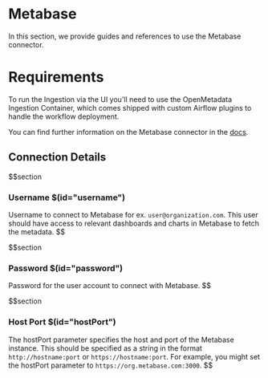 # Metabase

In this section, we provide guides and references to use the Metabase connector.

# Requirements
<!-- to be updated -->

To run the Ingestion via the UI you'll need to use the OpenMetadata Ingestion Container, which comes shipped with custom Airflow plugins to handle the workflow deployment.

You can find further information on the Metabase connector in the [docs](https://docs.open-metadata.org/connectors/dashboard/metabase).


## Connection Details

$$section
### Username $(id="username")

Username to connect to Metabase for ex. `user@organization.com`. This user should have access to relevant dashboards and charts in Metabase to fetch the metadata.
$$

$$section
### Password $(id="password")

Password for the user account to connect with Metabase.
$$

$$section
### Host Port $(id="hostPort")

The hostPort parameter specifies the host and port of the Metabase instance. This should be specified as a string in the format `http://hostname:port` or `https://hostname:port`. For example, you might set the hostPort parameter to `https://org.metabase.com:3000`.
$$


